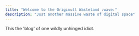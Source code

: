 ```yaml
---
title: "Welcome to the Originull Wasteland :wave:"
description: "Just another massive waste of digital space"
---
```


This the 'blog' of one wildly unhinged idiot.
